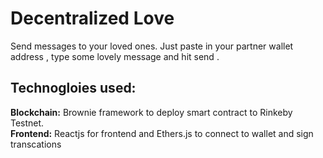 # Decentralized Love
Send messages to your loved ones. Just paste in your partner wallet address , type some lovely message and hit send . 

## Technogloies used:
**Blockchain:** Brownie framework to deploy smart contract to Rinkeby Testnet.
<br/>
**Frontend:** Reactjs for frontend and Ethers.js to connect to wallet and sign transcations
